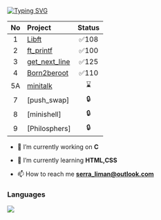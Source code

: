 [![Typing SVG](https://readme-typing-svg.herokuapp.com?font=Crimson+Text&size=24&pause=1000&color=D799F7&center=yanl%C4%B1%C5%9F&vCenter=yanl%C4%B1%C5%9F&width=435&lines=Hi%2C+I'm+Nedime+Serra+Liman)](https://git.io/typing-svg)

| No  | Project                                     | Status |
| :-: | :------------------------------------------ | :----: |
| 1   | [Libft](../../../libft)               | ✅108  |
| 2   | [ft_printf](../../../ft_printf)                | ✅100  |
| 3   | [get_next_line](../../../get_next_line)     | ✅125  |
| 4   | [Born2beroot](../../../born2beroot)                               | ✅110  |
| 5A  | [minitalk](../../../minitalk)              | ⌛     |
| 7   | [push_swap]            | 🔒     | 
| 8   | [minishell]                                 | 🔒     | 
| 9   | [Philosphers]                               | 🔒     |



- 🔭 I’m currently working on **C**

- 🌱 I’m currently learning **HTML,CSS**

- 📫 How to reach me **serra_liman@outlook.com**



<h3 align="left">Languages</h3>

<img src="https://github-readme-stats.vercel.app/api/top-langs?username=serraliman"/>
